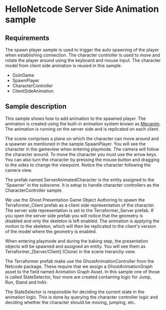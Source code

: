 # HelloNetcode Server Side Animation sample

## Requirements

The spawn player sample is used to trigger the auto spawning of the player when establishing connection.
The character controller is used to move and rotate the player around using the keyboard and mouse input.
The character model from client side animation is reused in this sample.

* GoInGame
* SpawnPlayer
* CharacterController
* ClientSideAnimation

## Sample description

This sample shows how to add animation to the spawned player. The animation is created using the built-in animation system known as [Mecanim](https://docs.unity3d.com/Manual/AnimationOverview.html).
The animation is running on the server side and is replicated on each client.

The scene comprises a plane on which the character can move around and a spawner as mentioned in the sample SpawnPlayer. You will see the character in the gameview when entering playmode. The camera will follow the character around.
To move the character you must use the arrow keys. You can also turn the character by pressing the mouse button and dragging to the sides to change the viewpoint. Notice the character following the camera view.

The prefab named ServerAnimatedCharacter is the entity assigned to the 'Spawner' in the subscene.
It is setup to handle character controllers as the CharacterController sample.

We use the Ghost Presentation Game Object Authoring to spawn the Terraformer_Client prefab as a client side representation of the character. The server side representation is set to the Terraformer_Server prefab. If you open the server side prefab you will notice that the geometry is disabled and only the skeleton is left enabled.
The animation is applying the motion to the skeleton, which will then be replicated to the client's version of the model where the geometry is enabled.

When entering playmode and during the baking step, the presentation objects will be spawned and assigned an entity. You will see them as Terraformer_[Server/Client] (Clone) in the scene hierarchy view.

The Terraformer prefab make use the GhostAnimationController from the Netcode package. These require that we assign a GhostAnimationGraph asset to the field named Animation Graph Asset.
In this sample one of those is called StateSelector, four more are created containing logic for Jump, Run, Stand and InAir.

The StateSelector is responsible for deciding the current state in the animation logic. This is done by querying the character controller logic and deciding whether the character should be moving, jumping, etc.
